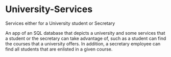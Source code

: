 # University-Services
Services either for a University student or Secretary

An app of an SQL database that depicts a university and some services that a student or the secretary can take advantage of, such as a student can find the courses that a university offers. In addition, a secretary employee can find all students that are enlisted in a given course. 
